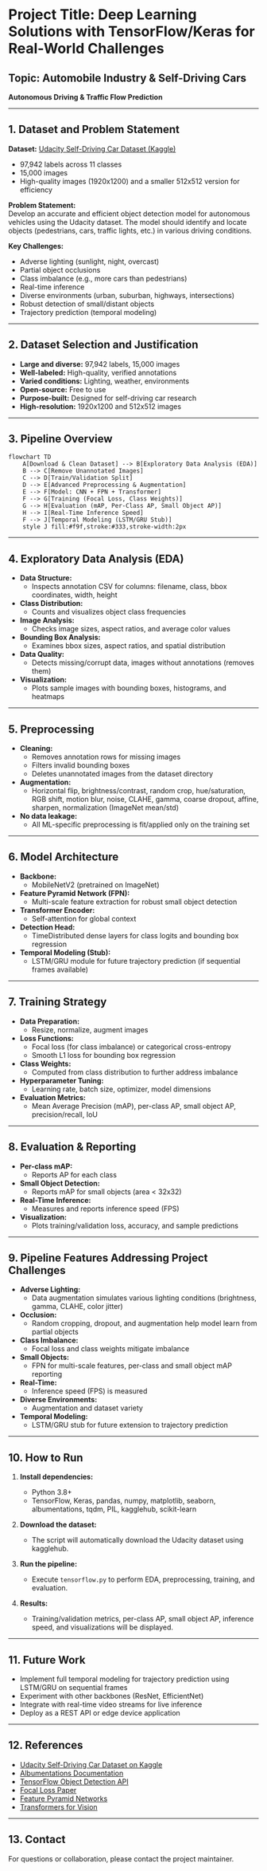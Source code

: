 # Project Title: Deep Learning Solutions with TensorFlow/Keras for Real-World Challenges

## Topic: Automobile Industry & Self-Driving Cars

**Autonomous Driving & Traffic Flow Prediction**

---

## 1. Dataset and Problem Statement

**Dataset:** [Udacity Self-Driving Car Dataset (Kaggle)](https://www.kaggle.com/datasets/sshikamaru/udacity-self-driving-car-dataset)

- 97,942 labels across 11 classes
- 15,000 images
- High-quality images (1920x1200) and a smaller 512x512 version for efficiency

**Problem Statement:**  
Develop an accurate and efficient object detection model for autonomous vehicles using the Udacity dataset. The model should identify and locate objects (pedestrians, cars, traffic lights, etc.) in various driving conditions.

**Key Challenges:**

- Adverse lighting (sunlight, night, overcast)
- Partial object occlusions
- Class imbalance (e.g., more cars than pedestrians)
- Real-time inference
- Diverse environments (urban, suburban, highways, intersections)
- Robust detection of small/distant objects
- Trajectory prediction (temporal modeling)

---

## 2. Dataset Selection and Justification

- **Large and diverse:** 97,942 labels, 15,000 images
- **Well-labeled:** High-quality, verified annotations
- **Varied conditions:** Lighting, weather, environments
- **Open-source:** Free to use
- **Purpose-built:** Designed for self-driving car research
- **High-resolution:** 1920x1200 and 512x512 images

---

## 3. Pipeline Overview

```mermaid
flowchart TD
    A[Download & Clean Dataset] --> B[Exploratory Data Analysis (EDA)]
    B --> C[Remove Unannotated Images]
    C --> D[Train/Validation Split]
    D --> E[Advanced Preprocessing & Augmentation]
    E --> F[Model: CNN + FPN + Transformer]
    F --> G[Training (Focal Loss, Class Weights)]
    G --> H[Evaluation (mAP, Per-Class AP, Small Object AP)]
    H --> I[Real-Time Inference Speed]
    F --> J[Temporal Modeling (LSTM/GRU Stub)]
    style J fill:#f9f,stroke:#333,stroke-width:2px
```

---

## 4. Exploratory Data Analysis (EDA)

- **Data Structure:**
  - Inspects annotation CSV for columns: filename, class, bbox coordinates, width, height
- **Class Distribution:**
  - Counts and visualizes object class frequencies
- **Image Analysis:**
  - Checks image sizes, aspect ratios, and average color values
- **Bounding Box Analysis:**
  - Examines bbox sizes, aspect ratios, and spatial distribution
- **Data Quality:**
  - Detects missing/corrupt data, images without annotations (removes them)
- **Visualization:**
  - Plots sample images with bounding boxes, histograms, and heatmaps

---

## 5. Preprocessing

- **Cleaning:**
  - Removes annotation rows for missing images
  - Filters invalid bounding boxes
  - Deletes unannotated images from the dataset directory
- **Augmentation:**
  - Horizontal flip, brightness/contrast, random crop, hue/saturation, RGB shift, motion blur, noise, CLAHE, gamma, coarse dropout, affine, sharpen, normalization (ImageNet mean/std)
- **No data leakage:**
  - All ML-specific preprocessing is fit/applied only on the training set

---

## 6. Model Architecture

- **Backbone:**
  - MobileNetV2 (pretrained on ImageNet)
- **Feature Pyramid Network (FPN):**
  - Multi-scale feature extraction for robust small object detection
- **Transformer Encoder:**
  - Self-attention for global context
- **Detection Head:**
  - TimeDistributed dense layers for class logits and bounding box regression
- **Temporal Modeling (Stub):**
  - LSTM/GRU module for future trajectory prediction (if sequential frames available)

---

## 7. Training Strategy

- **Data Preparation:**
  - Resize, normalize, augment images
- **Loss Functions:**
  - Focal loss (for class imbalance) or categorical cross-entropy
  - Smooth L1 loss for bounding box regression
- **Class Weights:**
  - Computed from class distribution to further address imbalance
- **Hyperparameter Tuning:**
  - Learning rate, batch size, optimizer, model dimensions
- **Evaluation Metrics:**
  - Mean Average Precision (mAP), per-class AP, small object AP, precision/recall, IoU

---

## 8. Evaluation & Reporting

- **Per-class mAP:**
  - Reports AP for each class
- **Small Object Detection:**
  - Reports mAP for small objects (area < 32x32)
- **Real-Time Inference:**
  - Measures and reports inference speed (FPS)
- **Visualization:**
  - Plots training/validation loss, accuracy, and sample predictions

---

## 9. Pipeline Features Addressing Project Challenges

- **Adverse Lighting:**
  - Data augmentation simulates various lighting conditions (brightness, gamma, CLAHE, color jitter)
- **Occlusion:**
  - Random cropping, dropout, and augmentation help model learn from partial objects
- **Class Imbalance:**
  - Focal loss and class weights mitigate imbalance
- **Small Objects:**
  - FPN for multi-scale features, per-class and small object mAP reporting
- **Real-Time:**
  - Inference speed (FPS) is measured
- **Diverse Environments:**
  - Augmentation and dataset variety
- **Temporal Modeling:**
  - LSTM/GRU stub for future extension to trajectory prediction

---

## 10. How to Run

1. **Install dependencies:**

   - Python 3.8+
   - TensorFlow, Keras, pandas, numpy, matplotlib, seaborn, albumentations, tqdm, PIL, kagglehub, scikit-learn

2. **Download the dataset:**

   - The script will automatically download the Udacity dataset using kagglehub.

3. **Run the pipeline:**

   - Execute `tensorflow.py` to perform EDA, preprocessing, training, and evaluation.

4. **Results:**
   - Training/validation metrics, per-class AP, small object AP, inference speed, and visualizations will be displayed.

---

## 11. Future Work

- Implement full temporal modeling for trajectory prediction using LSTM/GRU on sequential frames
- Experiment with other backbones (ResNet, EfficientNet)
- Integrate with real-time video streams for live inference
- Deploy as a REST API or edge device application

---

## 12. References

- [Udacity Self-Driving Car Dataset on Kaggle](https://www.kaggle.com/datasets/sshikamaru/udacity-self-driving-car-dataset)
- [Albumentations Documentation](https://albumentations.ai/docs/)
- [TensorFlow Object Detection API](https://tensorflow-object-detection-api-tutorial.readthedocs.io/en/latest/)
- [Focal Loss Paper](https://arxiv.org/abs/1708.02002)
- [Feature Pyramid Networks](https://arxiv.org/abs/1612.03144)
- [Transformers for Vision](https://arxiv.org/abs/2010.11929)

---

## 13. Contact

For questions or collaboration, please contact the project maintainer.
